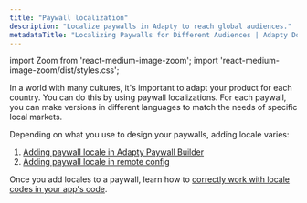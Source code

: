 ```yaml
---
title: "Paywall localization"
description: "Localize paywalls in Adapty to reach global audiences."
metadataTitle: "Localizing Paywalls for Different Audiences | Adapty Docs"
---
```


import Zoom from 'react-medium-image-zoom';
import 'react-medium-image-zoom/dist/styles.css';

In a world with many cultures, it's important to adapt your product for each country. You can do this by using paywall localizations. For each paywall, you can make versions in different languages to match the needs of specific local markets.

 Depending on what you use to design your paywalls, adding locale varies:

1. [Adding paywall locale in Adapty Paywall Builder](add-paywall-locale-in-adapty-paywall-builder)
2. [Adding paywall locale in remote config](add-remote-config-locale)

Once you add locales to a paywall, learn how to [correctly work with locale codes in your app's code](localizations-and-locale-codes).

